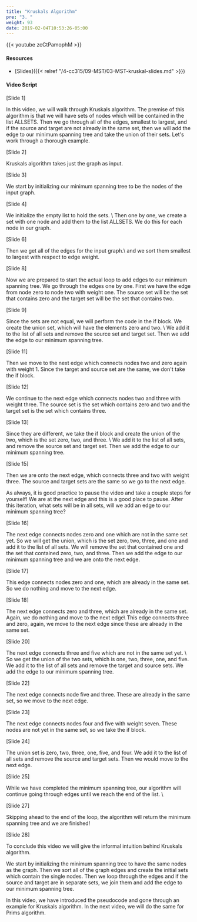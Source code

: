 ```yaml
---
title: "Kruskals Algorithm"
pre: "3. "
weight: 93
date: 2019-02-04T10:53:26-05:00
---
```


{{< youtube zcCtPamophM >}}

#### Resources
* [Slides]({{< relref "/4-cc315/09-MST/03-MST-kruskal-slides.md" >}})

#### Video Script

[Slide 1]

In this video, we will walk through Kruskals algorithm. The premise of this algorithm is that we will have sets of nodes which will be contained in the list ALLSETS. Then we go through all of the edges, smallest to largest, and if the source and target are not already in the same set, then we will add the edge to our minimum spanning tree and take the union of their sets. Let's work through a thorough example. 

[Slide 2]

Kruskals algorithm takes just the graph as input. 

[Slide 3]

We start by initializing our minimum spanning tree to be the nodes of the input graph. 

[Slide 4]

We initialize the empty list to hold the sets. \\
Then one by one, we create a set with one node and add them to the list ALLSETS. We do this for each node in our graph. 

[Slide 6]

Then we get all of the edges for the input graph.\\
and we sort them smallest to largest with respect to edge weight. 

[Slide 8]

Now we are prepared to start the actual loop to add edges to our minimum spanning tree. We go through the edges one by one. First we have the edge from node zero to node two with weight one. The source set will be the set that contains zero and the target set will be the set that contains two. 

[Slide 9] 

Since the sets are not equal, we will perform the code in the if block. We create the union set, which will have the elements zero and two. \\
We add it to the list of all sets and remove the source set and target set. Then we add the edge to our minimum spanning tree. 

[Slide 11]

Then we move to the next edge which connects nodes two and zero again with weight 1. Since the target and source set are the same, we don't take the if block. 

[Slide 12]

We continue to the next edge which connects nodes two and three with weight three. The source set is the set which contains zero and two and the target set is the set which contains three. 

[Slide 13]

Since they are different, we take the if block and create the union of the two, which is the set zero, two, and three. \\
We add it to the list of all sets, and remove the source set and target set. Then we add the edge to our minimum spanning tree. 

[Slide 15]

Then we are onto the next edge, which connects three and two with weight three. The source and target sets are the same so we go to the next edge. 

As always, it is good practice to pause the video and take a couple steps for yourself! We are at the next edge and this is a good place to pause. After this iteration, what sets will be in all sets, will we add an edge to our minimum spanning tree? 

[Slide 16]

The next edge connects nodes zero and one which are not in the same set yet. So we will get the union, which is the set zero, two, three, and one and add it to the list of all sets. We will remove the set that contained one and the set that contained zero, two, and three. Then we add the edge to our minimum spanning tree and we are onto the next edge. 

[Slide 17]

This edge connects nodes zero and one, which are already in the same set. So we do nothing and move to the next edge. 

[Slide 18]

The next edge connects zero and three, which are already in the same set. Again, we do nothing and move to the next edge\\
This edge connects three and zero, again, we move to the next edge since these are already in the same set. 

[Slide 20]

The next edge connects three and five which are not in the same set yet. \\
So we get the union of the two sets, which is one, two, three, one, and five. We add it to the list of all sets and remove the target and source sets. We add the edge to our minimum spanning tree. 

[Slide 22]

The next edge connects node five and three. These are already in the same set, so we move to the next edge. 

[Slide 23]

The next edge connects nodes four and five with weight seven. These nodes are not yet in the same set, so we take the if block. 

[Slide 24]

The union set is zero, two, three, one, five, and four. We add it to the list of all sets and remove the source and target sets. Then we would move to the next edge. 

[Slide 25]

While we have completed the minimum spanning tree, our algorithm will continue going through edges until we reach the end of the list. \\


[Slide 27]

Skipping ahead to the end of the loop, the algorithm will return the minimum spanning tree and we are finished! 

[Slide 28]

To conclude this video we will give the informal intuition behind Kruskals algorithm. 

We start by initializing the minimum spanning tree to have the same nodes as the graph. Then we sort all of the graph edges and create the initial sets which contain the single nodes. Then we loop through the edges and if the source and target are in separate sets, we join them and add the edge to our minimum spanning tree. 

In this video, we have introduced the pseudocode and gone through an example for Kruskals algorithm. In the next video, we will do the same for Prims algorithm. 